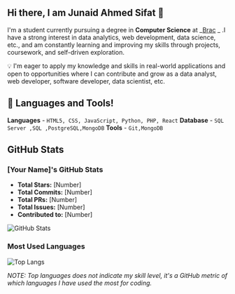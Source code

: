 ## Hi there, I am Junaid Ahmed Sifat 👋

I'm a student currently pursuing a degree in **Computer Science** at _[Brac](https://www.bracu.ac.bd/) _ .I have a strong interest in data analytics, web development, data science, etc., and am constantly learning and improving my skills through projects, coursework, and self-driven exploration.

💡 I'm eager to apply my knowledge and skills in real-world applications and open to opportunities where I can contribute and grow as a data analyst, web developer, software developer, data scientist, etc.

## 🔧 Languages and Tools!
  **Languages** - `HTML5, CSS, JavaScript, Python, PHP, React`
  **Database** - `SQL Server ,SQL ,PostgreSQL,MongoDB`
  **Tools** - `Git,MongoDB` 


  ## GitHub Stats

### [Your Name]'s GitHub Stats

- **Total Stars:** [Number]
- **Total Commits:** [Number]
- **Total PRs:** [Number]
- **Total Issues:** [Number]
- **Contributed to:** [Number]

![GitHub Stats](https://github-readme-stats.vercel.app/api?username=[your-username]&show_icons=true&theme=radical)

### Most Used Languages

![Top Langs](https://github-readme-stats.vercel.app/api/top-langs/?username=[your-username]&layout=compact&theme=radical)

*NOTE: Top languages does not indicate my skill level, it's a GitHub metric of which languages I have used the most for coding.*
